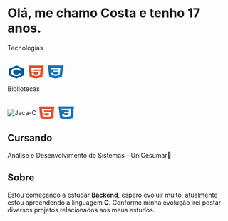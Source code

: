 # Olá, me chamo Costa e tenho 17 anos.

Tecnologias
<div style="display: inline_block"><br>
  <img align="center" alt="Jaca-C" height="30" width="40" src="https://raw.githubusercontent.com/devicons/devicon/master/icons/c/c-plain.svg">
  <img align="center" alt="Jaca-html" height="30" width="40" src="https://raw.githubusercontent.com/devicons/devicon/master/icons/html5/html5-plain.svg">
  <img align="center" alt="Jaca-css" height="30" width="40" src="https://raw.githubusercontent.com/devicons/devicon/master/icons/css3/css3-plain.svg">
</div>

Bibliotecas
<div style="display: inline_block"><br>
  <img align="center" alt="Jaca-C" height="10" width="40" src="https://github.com/raysan5/raylib/blob/master/logo/raylib.ico">
  <img align="center" alt="Jaca-html" height="30" width="40" src="https://raw.githubusercontent.com/devicons/devicon/master/icons/html5/html5-plain.svg">
  <img align="center" alt="Jaca-css" height="30" width="40" src="https://raw.githubusercontent.com/devicons/devicon/master/icons/css3/css3-plain.svg">
</div>

## Cursando 
Análise e Desenvolvimento de Sistemas - UniCesumar📕.
## Sobre 
Estou começando a estudar **Backend**, espero evoluir muito, atualmente estou apreendendo a linguagem **C**. Conforme minha evolução irei postar diversos projetos relacionados aos meus estudos.


